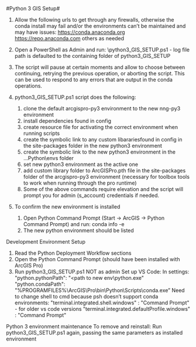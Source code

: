 #Python 3 GIS Setup#


1.	Allow the following urls to get through any firewalls, otherwise the conda install may fail and/or the environments can’t be maintained and may have issues:
https://conda.anaconda.org
https://repo.anaconda.com
others as needed

1.	Open a PowerShell as Admin and run:
<LOCATION>\python3_GIS_SETUP.ps1 <full path of desired new gis python environment> <path to custom library folder> <log file path> - log file path is defaulted to the containing folder of python3_GIS_SETUP

2.	The script will pause at certain moments and allow to choose between continuing, retrying the previous operation, or aborting the script. This can be used to respond to any errors that are output in the conda operations. 

3.	python3_GIS_SETUP.ps1 script does the following:
	1.	clone the default arcgispro-py3 environment to the new nng-py3 environment
	2.	install dependencies found in config
	3.	create resource file for activating the correct environment when running scripts
	4.	create the symbolic link to any custom libarariesfound in config in the site-packages folder in the new python3 environment
	5.	create the symbolic link to the new python3 environment in the ...Python\envs folder
	6.	set new python3 environment as the active one
	7.	add custom library folder to ArcGISPro.pth file in the site-packages folder of the arcgispro-py3 environment (necessary for toolbox tools to work when running through the pro runtime)
	8.	Some of the above commands require elevation and the script will prompt you for admin (s_account) credentials if needed.
4.	To confirm the new environment is installed 
	1.	Open Python Command Prompt (Start → ArcGIS → Python Command Prompt) and run:
	conda info -e
	2.	The new python environment should be listed

Development Environment Setup
1.	Read the Python Deployment Workflow sections
2.	Open the Python Command Prompt (should have been installed with ArcGIS Pro)
3.	Run python3_GIS_SETUP.ps1 NOT as admin
Set up VS Code:
In settings:
"python.pythonPath": "<path to new env\\python.exe"
"python.condaPath": "%PROGRAMFILES%\\ArcGIS\\Pro\\bin\\Python\\Scripts\\conda.exe”
Need to change shell to cmd because psh doesn’t support conda environments:
"terminal.integrated.shell.windows" : "Command Prompt"  - for older vs code versions
"terminal.integrated.defaultProfile.windows" : "Command Prompt"

Python 3 environment maintenance
To remove and reinstall:
Run python3_GIS_SETUP.ps1 again, passing the same parameters as installed environment

